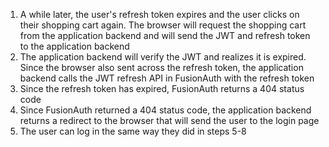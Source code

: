 1. A while later, the user's refresh token expires and the user clicks on their shopping cart again. The browser will request the shopping cart from the application backend and will send the JWT and refresh token to the application backend
1. The application backend will verify the JWT and realizes it is expired. Since the browser also sent across the refresh token, the application backend calls the JWT refresh API in FusionAuth with the refresh token
1. Since the refresh token has expired, FusionAuth returns a 404 status code
1. Since FusionAuth returned a 404 status code, the application backend returns a redirect to the browser that will send the user to the login page
1. The user can log in the same way they did in steps 5-8